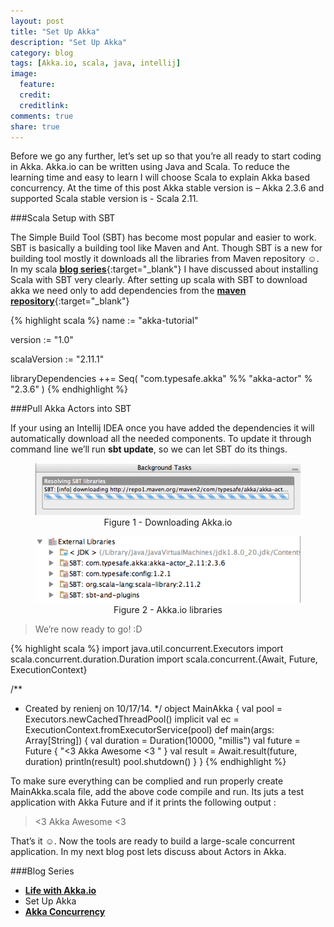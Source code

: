 ```yaml
---
layout: post
title: "Set Up Akka"
description: "Set Up Akka"
category: blog
tags: [Akka.io, scala, java, intellij]
image:
  feature:
  credit:
  creditlink:
comments: true
share: true
---
```


Before we go any further, let’s set up so that you’re all ready to start coding in Akka. Akka.io can be written using Java and Scala.  To reduce the learning time and easy to learn I will choose Scala to explain Akka based concurrency.
At the time of this post Akka stable version is – Akka 2.3.6 and supported Scala stable version is - Scala 2.11.

###Scala Setup with SBT

The Simple Build Tool (SBT) has become most popular and easier to work. SBT is basically a building tool like Maven and Ant. Though SBT is a new for building tool mostly it downloads all the libraries from Maven repository ☺. In my scala [**blog series**](http://renien.github.io/blog/installing-tools/){:target="_blank"} I have discussed about installing Scala with SBT very clearly. After setting up scala with SBT to download akka we need only to add dependencies from the [**maven repository**](http://mvnrepository.com/artifact/com.typesafe.akka/akka-actor_2.10/2.3.6){:target="_blank"}

{% highlight scala %}
name := "akka-tutorial"

version := "1.0"

scalaVersion := "2.11.1"

libraryDependencies ++= Seq(
  "com.typesafe.akka" %% "akka-actor" % "2.3.6"
)
{% endhighlight %}

###Pull Akka Actors into SBT

If your using an Intellij IDEA once you have added the dependencies it will automatically download all the needed components. To update it through command line we’ll run **sbt update**, so we can let SBT do its things.

<figure style="text-align: center;">
  <a href="/blog/akka-blog-series/sbt-akka-downloading.png"><img src="/blog/akka-blog-series/sbt-akka-downloading.png" alt="image"></a>
  <figcaption>Figure 1 - Downloading Akka.io</figcaption>
</figure>

<figure style="text-align: center;">
  <a href="/blog/akka-blog-series/scala-akka-libraries.png"><img src="/blog/akka-blog-series/scala-akka-libraries.png" alt="image"></a>
  <figcaption>Figure 2 - Akka.io libraries</figcaption>
</figure>

> We’re now ready to go! :D

{% highlight scala %}
import java.util.concurrent.Executors
import scala.concurrent.duration.Duration
import scala.concurrent.{Await, Future, ExecutionContext}

/**
 * Created by renienj on 10/17/14.
 */
object MainAkka {
  val pool = Executors.newCachedThreadPool()
  implicit val ec = ExecutionContext.fromExecutorService(pool)
  def main(args: Array[String]) {
    val duration = Duration(10000, "millis")
    val future = Future { "<3 Akka Awesome <3 " }
    val result = Await.result(future, duration)
    println(result)
    pool.shutdown()
  }
}
{% endhighlight %}

To make sure everything can be complied and run properly create MainAkka.scala file, add the above code compile and run. Its juts a test application with Akka Future and if it prints the following output :

> <3 Akka Awesome <3

That’s it ☺. Now the tools are ready to build a large-scale concurrent application. In my next blog post lets discuss about Actors in Akka.

###Blog Series
* [**Life with Akka.io**](/articles/life-with-akka/)
*	Set Up Akka
* [**Akka Concurrency**](/blog/akka-concurrency/)
